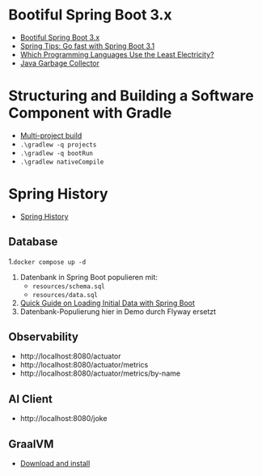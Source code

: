 # Bootiful Spring Boot 3.x

- [Bootiful Spring Boot 3.x](https://yewtu.be/watch?v=LbDtW0n4PPc)
- [Spring Tips: Go fast with Spring Boot 3.1](https://yewtu.be/watch?v=ykEK2xuJrN8)
- [Which Programming Languages Use the Least Electricity?](https://thenewstack.io/which-programming-languages-use-the-least-electricity/)
- [Java Garbage Collector](https://twitter.com/jtannady/status/981547257479778307?lang=de)

# Structuring and Building a Software Component with Gradle

- [Multi-project build](https://docs.gradle.org/current/userguide/multi_project_builds.html)
- `.\gradlew -q projects`
- `.\gradlew -q bootRun`
- `.\gradlew nativeCompile`

# Spring History

- [Spring History](https://springone.io/history-of-spring)

## Database

1.`docker compose up -d`

1. Datenbank in Spring Boot populieren mit:
    - `resources/schema.sql`
    - `resources/data.sql`
1. [Quick Guide on Loading Initial Data with Spring Boot](https://www.baeldung.com/spring-boot-data-sql-and-schema-sql)
1. Datenbank-Populierung hier in Demo durch Flyway ersetzt

## Observability

- http://localhost:8080/actuator
- http://localhost:8080/actuator/metrics
- http://localhost:8080/actuator/metrics/by-name

## AI Client

- http://localhost:8080/joke

## GraalVM

- [Download and install](https://www.graalvm.org/downloads/#)

